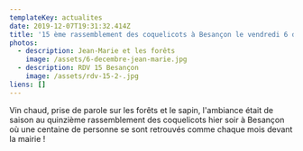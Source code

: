 ```yaml
---
templateKey: actualites
date: 2019-12-07T19:31:32.414Z
title: '15 ème rassemblement des coquelicots à Besançon le vendredi 6 décembre '
photos:
  - description: Jean-Marie et les forêts
    image: /assets/6-decembre-jean-marie.jpg
  - description: RDV 15 Besançon
    image: /assets/rdv-15-2-.jpg
liens: []
---
```

Vin chaud, prise de parole sur les forêts et le sapin, l'ambiance était de saison au quinzième rassemblement des coquelicots hier soir à Besançon où une centaine de personne se sont retrouvés comme chaque mois devant la mairie ! 

